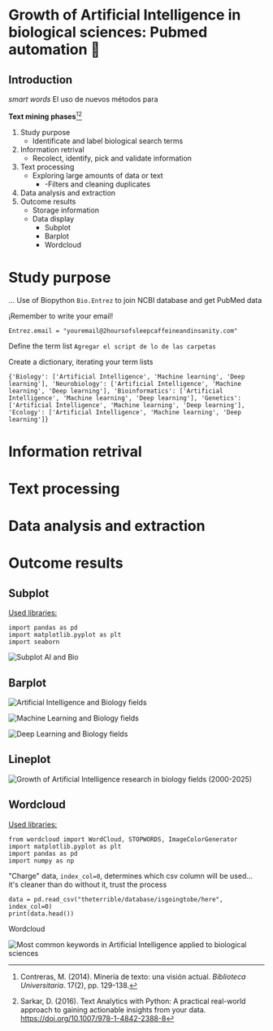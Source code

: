 # Growth of Artificial Intelligence in biological sciences: Pubmed automation 🔬
## **Introduction**
 *smart words*
 El uso de nuevos métodos para 
 
**Text mining phases**[^1][^2]
1. Study purpose
   - Identificate and label biological search terms
2. Information retrival
   - Recolect, identify, pick and validate information
3. Text processing
   - Exploring large amounts of data or text
     - -Filters and cleaning duplicates
4. Data analysis and extraction
5. Outcome results
   - Storage information
   - Data display
     - Subplot
     - Barplot
     - Wordcloud

# Study purpose 
...
Use of Biopython `Bio.Entrez` to join NCBI database and get PubMed data 

¡Remember to write your email!
```
Entrez.email = "youremail@2hoursofsleepcaffeineandinsanity.com"
```

Define the term list
`Agregar el script de lo de las carpetas`

Create a dictionary, iterating your term lists
```
{'Biology': ['Artificial Intelligence', 'Machine learning', 'Deep learning'], 'Neurobiology': ['Artificial Intelligence', 'Machine learning', 'Deep learning'], 'Bioinformatics': ['Artificial Intelligence', 'Machine learning', 'Deep learning'], 'Genetics': ['Artificial Intelligence', 'Machine learning', 'Deep learning'], 'Ecology': ['Artificial Intelligence', 'Machine learning', 'Deep learning']}
```


# Information retrival

# Text processing 

# Data analysis and extraction

# Outcome results

## **Subplot**
<ins>Used libraries:</ins>

```
import pandas as pd
import matplotlib.pyplot as plt
import seaborn
```

![Subplot AI and Bio](https://github.com/user-attachments/assets/524f911a-fece-4605-83f0-61e4a6f66cb2)

## **Barplot**


![Artificial Intelligence and Biology fields](https://github.com/user-attachments/assets/24e4b05b-a203-42a7-b56d-903c9a5cc8e1)

![Machine Learning and Biology fields](https://github.com/user-attachments/assets/d4e41fd9-e075-4da6-a7fd-3e99e612124b)


![Deep Learning and Biology fields](https://github.com/user-attachments/assets/2d33a91d-2515-49c9-9700-4f9b5116c139)


## **Lineplot**
![Growth of Artificial Intelligence research in biology fields (2000-2025)](https://github.com/user-attachments/assets/bc416514-b021-4f88-b954-176a58f4e093)


## **Wordcloud**

<ins>Used libraries:</ins>

```
from wordcloud import WordCloud, STOPWORDS, ImageColorGenerator
import matplotlib.pyplot as plt
import pandas as pd
import numpy as np
```

"Charge" data, `index_col=0`, determines which csv column will be used... it's cleaner than do without it, trust the process

```
data = pd.read_csv("theterrible/database/isgoingtobe/here", index_col=0)
print(data.head())
```
Wordcloud

![Most common keywords in Artificial Intelligence applied to biological sciences](https://github.com/user-attachments/assets/8a201db6-0aab-4c22-a3ce-643766225156)

[^1]: Contreras, M. (2014). Minería de texto: una visión actual. *Biblioteca Universitaria*. 17(2), pp. 129-138.

[^2]: Sarkar, D. (2016). Text Analytics with Python: A practical real-world approach to gaining actionable insights from your data. https://doi.org/10.1007/978-1-4842-2388-8

